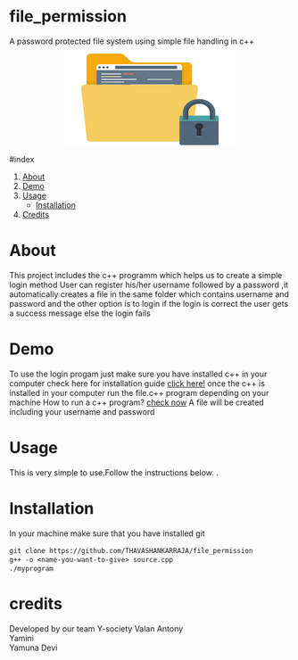 # file_permission
A password protected file system using simple file handling in c++
<p align="center"> <img src="images/download.png"> </p>


#index
1. [About](#about)
2. [Demo](#demo)
3. [Usage](#usage)
    * [Installation](#installation)
4. [Credits](#credits)
<a name="about"></a>
# About
This project includes the c++ programm which helps us to create a simple login method
User can register his/her username followed by a password ,it automatically creates a file in the same folder
which contains username and password and the other option is to login if the login is correct the user gets a success message 
else the login fails
<a name="demo"></a>
# Demo 
To use the login progam just make sure you have installed c++ in your computer
check here for installation guide 
<a href="https://www.w3schools.in/cplusplus/install">click here!</a>
once the c++ is installed in your computer run the file.c++ program depending on your machine
How to run a c++ program? <a href=" https://www.tutorialspoint.com/How-to-compile-and-run-the-Cplusplus-program">check now</a>
A file will be created including your username and password
<a name=usage></a>
# Usage 
This is very simple to use.Follow the instructions below.
<a name="installation"></a>.
# Installation 
In your machine make sure that you have installed git 
```
git clone https://github.com/THAVASHANKARRAJA/file_permission
g++ -o <name-you-want-to-give> source.cpp
./myprogram

```
<a name="credits"> </a>
# credits 
Developed by our team Y-society
Valan Antony
<br>
Yamini
<br>
Yamuna Devi




